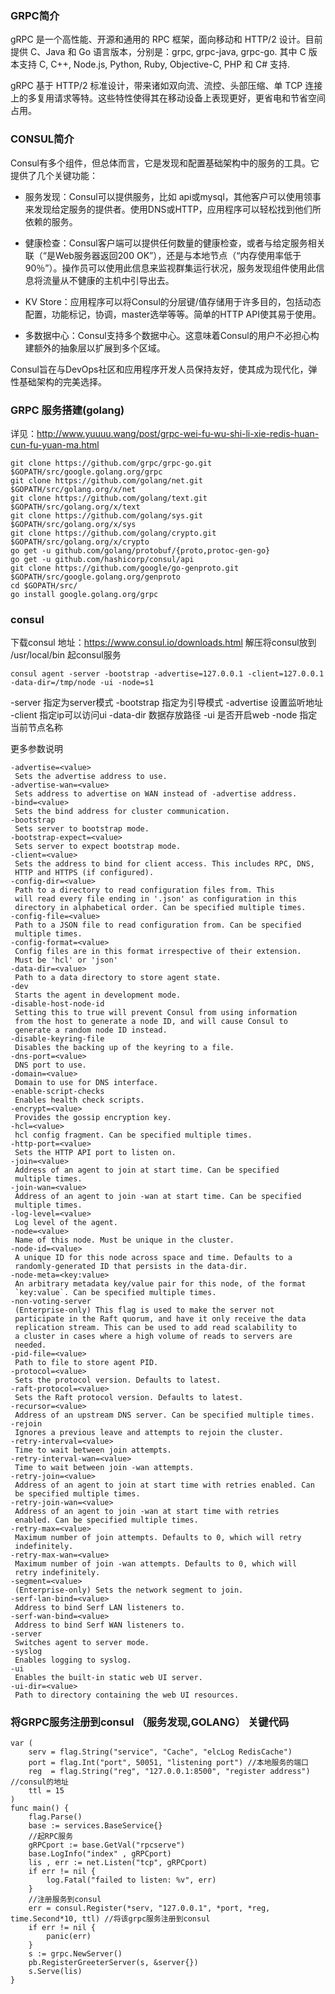 ### GRPC简介
gRPC  是一个高性能、开源和通用的 RPC 框架，面向移动和 HTTP/2 设计。目前提供 C、Java 和 Go 语言版本，分别是：grpc, grpc-java, grpc-go. 其中 C 版本支持 C, C++, Node.js, Python, Ruby, Objective-C, PHP 和 C# 支持.

gRPC 基于 HTTP/2 标准设计，带来诸如双向流、流控、头部压缩、单 TCP 连接上的多复用请求等特。这些特性使得其在移动设备上表现更好，更省电和节省空间占用。

### CONSUL简介
Consul有多个组件，但总体而言，它是发现和配置基础架构中的服务的工具。它提供了几个关键功能：

- 服务发现：Consul可以提供服务，比如 api或mysql，其他客户可以使用领事来发现给定服务的提供者。使用DNS或HTTP，应用程序可以轻松找到他们所依赖的服务。

- 健康检查：Consul客户端可以提供任何数量的健康检查，或者与给定服务相关联（“是Web服务器返回200 OK”），还是与本地节点（“内存使用率低于90％”）。操作员可以使用此信息来监视群集运行状况，服务发现组件使用此信息将流量从不健康的主机中引导出去。

- KV Store：应用程序可以将Consul的分层键/值存储用于许多目的，包括动态配置，功能标记，协调，master选举等等。简单的HTTP API使其易于使用。

- 多数据中心：Consul支持多个数据中心。这意味着Consul的用户不必担心构建额外的抽象层以扩展到多个区域。

Consul旨在与DevOps社区和应用程序开发人员保持友好，使其成为现代化，弹性基础架构的完美选择。

### GRPC 服务搭建(golang)
详见：http://www.yuuuu.wang/post/grpc-wei-fu-wu-shi-li-xie-redis-huan-cun-fu-yuan-ma.html

```
git clone https://github.com/grpc/grpc-go.git $GOPATH/src/google.golang.org/grpc
git clone https://github.com/golang/net.git $GOPATH/src/golang.org/x/net
git clone https://github.com/golang/text.git $GOPATH/src/golang.org/x/text
git clone https://github.com/golang/sys.git $GOPATH/src/golang.org/x/sys
git clone https://github.com/golang/crypto.git $GOPATH/src/golang.org/x/crypto
go get -u github.com/golang/protobuf/{proto,protoc-gen-go}
go get -u github.com/hashicorp/consul/api
git clone https://github.com/google/go-genproto.git $GOPATH/src/google.golang.org/genproto
cd $GOPATH/src/
go install google.golang.org/grpc
```



### consul 
下载consul 地址：https://www.consul.io/downloads.html
解压将consul放到 /usr/local/bin
起consul服务

    consul agent -server -bootstrap -advertise=127.0.0.1 -client=127.0.0.1 -data-dir=/tmp/node -ui -node=s1

-server 指定为server模式
-bootstrap 指定为引导模式
-advertise 设置监听地址
-client 指定ip可以访问ui
-data-dir 数据存放路径
-ui 是否开启web
-node 指定当前节点名称

更多参数说明

    -advertise=<value>
     Sets the advertise address to use.
    -advertise-wan=<value>
     Sets address to advertise on WAN instead of -advertise address.
    -bind=<value>
     Sets the bind address for cluster communication.
    -bootstrap
     Sets server to bootstrap mode.
    -bootstrap-expect=<value>
     Sets server to expect bootstrap mode.
    -client=<value>
     Sets the address to bind for client access. This includes RPC, DNS,
     HTTP and HTTPS (if configured).
    -config-dir=<value>
     Path to a directory to read configuration files from. This
     will read every file ending in '.json' as configuration in this
     directory in alphabetical order. Can be specified multiple times.
    -config-file=<value>
     Path to a JSON file to read configuration from. Can be specified
     multiple times.
    -config-format=<value>
     Config files are in this format irrespective of their extension.
     Must be 'hcl' or 'json'
    -data-dir=<value>
     Path to a data directory to store agent state.
    -dev
     Starts the agent in development mode.
    -disable-host-node-id
     Setting this to true will prevent Consul from using information
     from the host to generate a node ID, and will cause Consul to
     generate a random node ID instead.
    -disable-keyring-file
     Disables the backing up of the keyring to a file.
    -dns-port=<value>
     DNS port to use.
    -domain=<value>
     Domain to use for DNS interface.
    -enable-script-checks
     Enables health check scripts.
    -encrypt=<value>
     Provides the gossip encryption key.
    -hcl=<value>
     hcl config fragment. Can be specified multiple times.
    -http-port=<value>
     Sets the HTTP API port to listen on.
    -join=<value>
     Address of an agent to join at start time. Can be specified
     multiple times.
    -join-wan=<value>
     Address of an agent to join -wan at start time. Can be specified
     multiple times.
    -log-level=<value>
     Log level of the agent.
    -node=<value>
     Name of this node. Must be unique in the cluster.
    -node-id=<value>
     A unique ID for this node across space and time. Defaults to a
     randomly-generated ID that persists in the data-dir.
    -node-meta=<key:value>
     An arbitrary metadata key/value pair for this node, of the format
     `key:value`. Can be specified multiple times.
    -non-voting-server
     (Enterprise-only) This flag is used to make the server not
     participate in the Raft quorum, and have it only receive the data
     replication stream. This can be used to add read scalability to
     a cluster in cases where a high volume of reads to servers are
     needed.
    -pid-file=<value>
     Path to file to store agent PID.
    -protocol=<value>
     Sets the protocol version. Defaults to latest.
    -raft-protocol=<value>
     Sets the Raft protocol version. Defaults to latest.
    -recursor=<value>
     Address of an upstream DNS server. Can be specified multiple times.
    -rejoin
     Ignores a previous leave and attempts to rejoin the cluster.
    -retry-interval=<value>
     Time to wait between join attempts.
    -retry-interval-wan=<value>
     Time to wait between join -wan attempts.
    -retry-join=<value>
     Address of an agent to join at start time with retries enabled. Can
     be specified multiple times.
    -retry-join-wan=<value>
     Address of an agent to join -wan at start time with retries
     enabled. Can be specified multiple times.
    -retry-max=<value>
     Maximum number of join attempts. Defaults to 0, which will retry
     indefinitely.
    -retry-max-wan=<value>
     Maximum number of join -wan attempts. Defaults to 0, which will
     retry indefinitely.
    -segment=<value>
     (Enterprise-only) Sets the network segment to join.
    -serf-lan-bind=<value>
     Address to bind Serf LAN listeners to.
    -serf-wan-bind=<value>
     Address to bind Serf WAN listeners to.
    -server
     Switches agent to server mode.
    -syslog
     Enables logging to syslog.
    -ui
     Enables the built-in static web UI server.
    -ui-dir=<value>
     Path to directory containing the web UI resources.


### 将GRPC服务注册到consul （服务发现,GOLANG） 关键代码

    var (
        serv = flag.String("service", "Cache", "elcLog RedisCache")
        port = flag.Int("port", 50051, "listening port") //本地服务的端口
        reg  = flag.String("reg", "127.0.0.1:8500", "register address") //consul的地址
        ttl = 15
    )
    func main() {
        flag.Parse()
        base := services.BaseService{}
        //起RPC服务
        gRPCport := base.GetVal("rpcserve")
        base.LogInfo("index" , gRPCport)
        lis , err := net.Listen("tcp", gRPCport)
        if err != nil {
            log.Fatal("failed to listen: %v", err)
        }
        //注册服务到consul
        err = consul.Register(*serv, "127.0.0.1", *port, *reg, time.Second*10, ttl) //将该grpc服务注册到consul
        if err != nil {
            panic(err)
        }
        s := grpc.NewServer()
        pb.RegisterGreeterServer(s, &server{})
        s.Serve(lis)
    }

